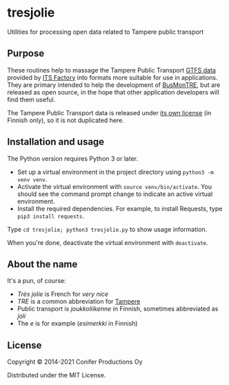 # tresjolie

Utilities for processing open data related to Tampere public transport

## Purpose

These routines help to massage the Tampere Public Transport
[GTFS data](http://wiki.itsfactory.fi/index.php/Tampere_Public_Transport_GTFS_feed)
provided by [ITS Factory](http://www.hermiagroup.fi/its-factory/)
into formats more suitable for use in applications. They are primary intended to
help the development of [BusMonTRE](http://www.coniferproductions.com/apps/busmontre/),
but are released as open source, in the hope that other
application developers will find them useful.

The Tampere Public Transport data is released under
[its own license](http://www.tampere.fi/tampereinfo/avoindata/avoindatalisenssi.html)
(in Finnish only), so it is not duplicated here.

## Installation and usage

The Python version requires Python 3 or later.

* Set up a virtual environment in the project directory
using `python3 -m venv venv`.
* Activate the virtual environment with `source venv/bin/activate`.
You should see the command prompt change to indicate an active
virtual environment.
* Install the required dependencies. For example, to install Requests,
type `pip3 install requests`.

Type `cd tresjolie; python3 tresjolie.py` to show usage information.

When you're done, deactivate the virtual environment with `deactivate`.

## About the name

It's a pun, of course:

* _Très jolie_ is French for _very nice_
* _TRE_ is a common abbreviation for [Tampere](http://www.tampere.fi)
* Public transport is _joukkoliikenne_ in Finnish, sometimes abbreviated as _joli_
* The _e_ is for example (_esimerkki_ in Finnish)

## License

Copyright © 2014-2021 Conifer Productions Oy

Distributed under the MIT License.
